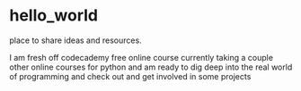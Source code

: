 # hello_world
place to share ideas and resources.

I am fresh off codecademy free online course currently taking a couple other online courses for python and am ready to dig deep into the real world of programming and check out and get involved in some projects
